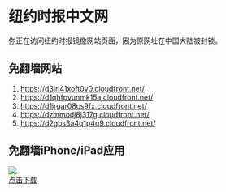 <h1>纽约时报中文网</h1>
<p>你正在访问纽约时报镜像网站页面，因为原网址在中国大陆被封锁。</p>
<h2>免翻墙网站</h2>
<ol>
<li><a href="https://d3jri41xoft0v0.cloudfront.net/" target="1">https://d3jri41xoft0v0.cloudfront.net/</a></li>
<li><a href="https://d1qhfpvunmk15a.cloudfront.net/" target="2">https://d1qhfpvunmk15a.cloudfront.net/</a></li>
<li><a href="https://d1jrgar08cs9fx.cloudfront.net/" target="3">https://d1jrgar08cs9fx.cloudfront.net/</a></li>
<li><a href="https://dzmmodj8j317g.cloudfront.net/" target="4">https://dzmmodj8j317g.cloudfront.net/</a></li>
<li><a href="https://d2gbs3a4q1p4q9.cloudfront.net/" target="5">https://d2gbs3a4q1p4q9.cloudfront.net/</a></li>
</ol>
<h2>免翻墙iPhone/iPad应用</h2>
<p>
	<a href="https://itunes.apple.com/cn/app/niu-yue-shi-bao-zhong-wen-wang/id807498298?mt=8">
		<img src="icon175x175.jpeg" />
		<br/>点击下载
	</a>
</p>